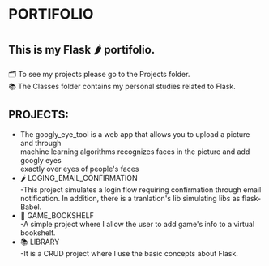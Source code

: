 
<h1>PORTIFOLIO<h1>

<h2>This is my Flask 🌶️ portifolio.</h2>  
🗂️ To see my projects please go to the Projects folder.<br> 
📚 The Classes folder contains my personal studies related to Flask.<br> 
<h2>PROJECTS:</h2>

<ul><li>The googly_eye_tool is a web app that allows you to upload a picture and through<br>
    machine learning algorithms recognizes faces in the picture and add googly eyes<br>
    exactly over eyes  of people's faces</li>
    <li>🌶️ LOGING_EMAIL_CONFIRMATION<br>-This project simulates a login flow requiring confirmation through email notification. In addition, there is a tranlation's lib simulating libs as flask-Babel.</li>
    <li>📖 GAME_BOOKSHELF<br>-A simple project where I allow the user to add game's info to a virtual bookshelf.</li>
    <li>📚 LIBRARY<br>-It is a CRUD project where I use the basic concepts about Flask.</li>
</ul>